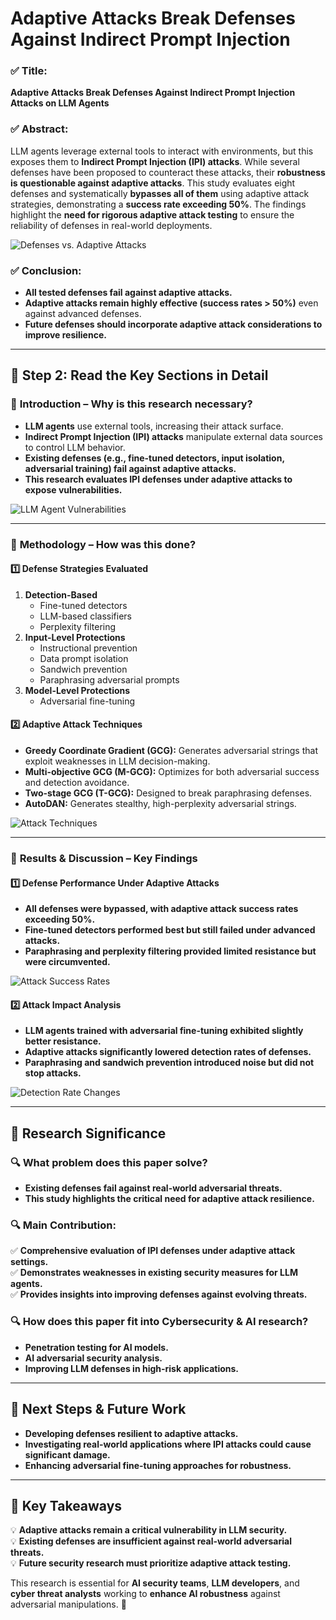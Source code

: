 # **Adaptive Attacks Break Defenses Against Indirect Prompt Injection**


### ✅ **Title:**
**Adaptive Attacks Break Defenses Against Indirect Prompt Injection Attacks on LLM Agents**

### ✅ **Abstract:**
LLM agents leverage external tools to interact with environments, but this exposes them to **Indirect Prompt Injection (IPI) attacks**. While several defenses have been proposed to counteract these attacks, their **robustness is questionable against adaptive attacks**. This study evaluates eight defenses and systematically **bypasses all of them** using adaptive attack strategies, demonstrating a **success rate exceeding 50%**. The findings highlight the **need for rigorous adaptive attack testing** to ensure the reliability of defenses in real-world deployments.

![Defenses vs. Adaptive Attacks](../images/)

### ✅ **Conclusion:**
- **All tested defenses fail against adaptive attacks.**
- **Adaptive attacks remain highly effective (success rates > 50%)** even against advanced defenses.
- **Future defenses should incorporate adaptive attack considerations to improve resilience.**

---

## **📌 Step 2: Read the Key Sections in Detail**

### 🔹 **Introduction – Why is this research necessary?**
- **LLM agents** use external tools, increasing their attack surface.
- **Indirect Prompt Injection (IPI) attacks** manipulate external data sources to control LLM behavior.
- **Existing defenses (e.g., fine-tuned detectors, input isolation, adversarial training) fail against adaptive attacks.**
- **This research evaluates IPI defenses under adaptive attacks to expose vulnerabilities.**

![LLM Agent Vulnerabilities](images/figure2_llm_agent_vulnerabilities.png)

---

### 🔹 **Methodology – How was this done?**

#### **1️⃣ Defense Strategies Evaluated**
1. **Detection-Based**
   - Fine-tuned detectors
   - LLM-based classifiers
   - Perplexity filtering
2. **Input-Level Protections**
   - Instructional prevention
   - Data prompt isolation
   - Sandwich prevention
   - Paraphrasing adversarial prompts
3. **Model-Level Protections**
   - Adversarial fine-tuning

#### **2️⃣ Adaptive Attack Techniques**
- **Greedy Coordinate Gradient (GCG):** Generates adversarial strings that exploit weaknesses in LLM decision-making.
- **Multi-objective GCG (M-GCG):** Optimizes for both adversarial success and detection avoidance.
- **Two-stage GCG (T-GCG):** Designed to break paraphrasing defenses.
- **AutoDAN:** Generates stealthy, high-perplexity adversarial strings.

![Attack Techniques](images/figure3_attack_techniques.png)

---

### 🔹 **Results & Discussion – Key Findings**
#### **1️⃣ Defense Performance Under Adaptive Attacks**
- **All defenses were bypassed, with adaptive attack success rates exceeding 50%.**
- **Fine-tuned detectors performed best but still failed under advanced attacks.**
- **Paraphrasing and perplexity filtering provided limited resistance but were circumvented.**

![Attack Success Rates](images/figure4_attack_success_rates.png)

#### **2️⃣ Attack Impact Analysis**
- **LLM agents trained with adversarial fine-tuning exhibited slightly better resistance.**
- **Adaptive attacks significantly lowered detection rates of defenses.**
- **Paraphrasing and sandwich prevention introduced noise but did not stop attacks.**

![Detection Rate Changes](images/figure5_detection_rate_changes.png)

---

## **📌 Research Significance**
### **🔍 What problem does this paper solve?**
- **Existing defenses fail against real-world adversarial threats.**
- **This study highlights the critical need for adaptive attack resilience.**

### **🔍 Main Contribution:**
✅ **Comprehensive evaluation of IPI defenses under adaptive attack settings.**  
✅ **Demonstrates weaknesses in existing security measures for LLM agents.**  
✅ **Provides insights into improving defenses against evolving threats.**  

### **🔍 How does this paper fit into Cybersecurity & AI research?**
- **Penetration testing for AI models.**
- **AI adversarial security analysis.**
- **Improving LLM defenses in high-risk applications.**

---

## **📌 Next Steps & Future Work**
- **Developing defenses resilient to adaptive attacks.**
- **Investigating real-world applications where IPI attacks could cause significant damage.**
- **Enhancing adversarial fine-tuning approaches for robustness.**

---

## **🔎 Key Takeaways**
💡 **Adaptive attacks remain a critical vulnerability in LLM security.**  
💡 **Existing defenses are insufficient against real-world adversarial threats.**  
💡 **Future security research must prioritize adaptive attack testing.**  

This research is essential for **AI security teams**, **LLM developers**, and **cyber threat analysts** working to **enhance AI robustness** against adversarial manipulations. 🚀
